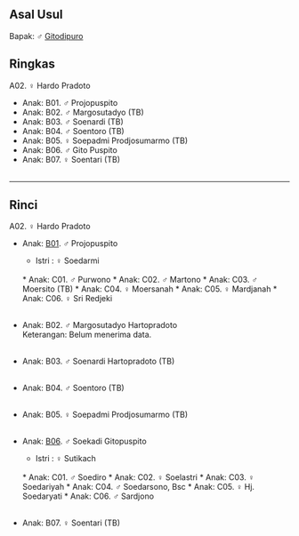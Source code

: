 ## Asal Usul

Bapak: ♂ [Gitodipuro][up] 

## Ringkas

A02. ♀ Hardo Pradoto
	<br/>

*	Anak: B01. ♂ Projopuspito 
*	Anak: B02. ♂ Margosutadyo (TB)
*	Anak: B03. ♂ Soenardi (TB)
*	Anak: B04. ♂ Soentoro (TB)
*	Anak: B05. ♀ Soepadmi Prodjosumarmo (TB)
*	Anak: B06. ♂ Gito Puspito
*	Anak: B07. ♀ Soentari (TB)
	<br/><br/>

-- -- --

## Rinci

A02. ♀ Hardo Pradoto
	<br/>

*	Anak: [B01][A02B01]. ♂ Projopuspito 
	*	Istri : ♀ Soedarmi
	<br/>
	*	Anak: C01. ♂ Purwono 
	*	Anak: C02. ♂ Martono
	*	Anak: C03. ♂ Moersito (TB)
	*	Anak: C04. ♀ Moersanah
	*	Anak: C05. ♀ Mardjanah
	*	Anak: C06. ♀ Sri Redjeki
	<br/><br/>

*	Anak: B02. ♂ Margosutadyo Hartopradoto
	<br/>Keterangan: Belum menerima data.
	<br/><br/>

*	Anak: B03. ♂ Soenardi Hartopradoto (TB)
	<br/><br/>

*	Anak: B04. ♂ Soentoro (TB)
	<br/><br/>

*	Anak: B05. ♀ Soepadmi Prodjosumarmo (TB)
	<br/><br/>

*	Anak: [B06][A02B06]. ♂ Soekadi Gitopuspito
	*	Istri : ♀ Sutikach
	<br/>
	*	Anak: C01. ♂ Soediro
	*	Anak: C02. ♀ Soelastri 
	*	Anak: C03. ♀ Soedariyah
	*	Anak: C04. ♂ Soedarsono, Bsc
	*	Anak: C05. ♀ Hj. Soedaryati 
	*	Anak: C06. ♂ Sardjono
	<br/><br/>

*	Anak: B07. ♀ Soentari (TB)
	<br/><br/>

[up]: https://github.com/epsi-rns/gitodipuro/blob/master/README.md

[A02B01]: https://github.com/epsi-rns/gitodipuro/blob/master/tree/A02/B01.md
[A02B06]: https://github.com/epsi-rns/gitodipuro/blob/master/tree/A02/B06.md
